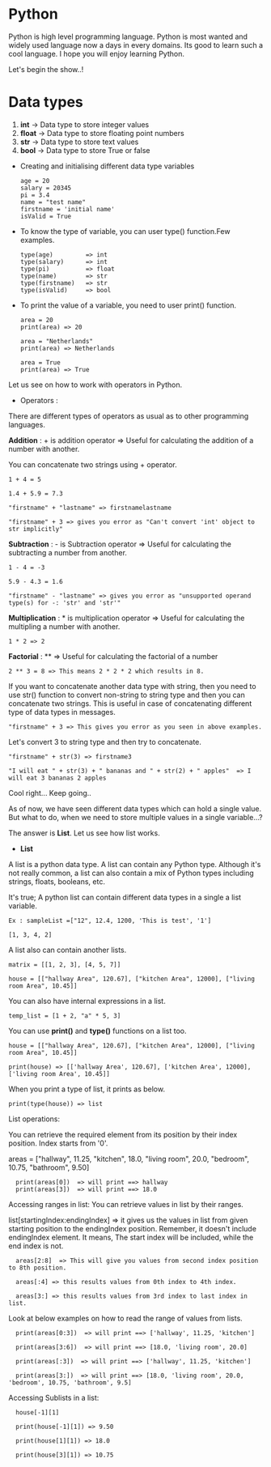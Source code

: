 # Python

Python is high level programming language. Python is most wanted and widely used language now a days in every domains. Its good to learn such a cool language. I hope you will enjoy learning Python.

Let's begin the show..!

# Data types

1) **int**    -> Data type to store integer values
2) **float**  -> Data type to store floating point numbers
3) **str**    -> Data type to store text values
3) **bool**   -> Data type to store True or false

- Creating and initialising different data type variables

      age = 20
      salary = 20345
      pi = 3.4
      name = "test name"
      firstname = 'initial name'
      isValid = True

- To know the type of variable, you can user type() function.Few examples.

      type(age)         => int
      type(salary)      => int
      type(pi)          => float
      type(name)        => str
      type(firstname)   => str
      type(isValid)     => bool

- To print the value of a variable, you need to user print() function.

      area = 20
      print(area) => 20

      area = "Netherlands"
      print(area) => Netherlands

      area = True
      print(area) => True

Let us see on how to work with operators in Python.

- Operators :

There are different types of operators as usual as to other programming languages.

**Addition**  : + is addition operator  => Useful for calculating the addition of a number with another.

You can concatenate two strings using + operator.

    1 + 4 = 5

    1.4 + 5.9 = 7.3

    "firstname" + "lastname" => firstnamelastname

    "firstname" + 3 => gives you error as "Can't convert 'int' object to str implicitly"

**Subtraction**  : - is Subtraction operator  => Useful for calculating the subtracting a number from another.

    1 - 4 = -3

    5.9 - 4.3 = 1.6

    "firstname" - "lastname" => gives you error as "unsupported operand type(s) for -: 'str' and 'str'"

**Multiplication**  : * is multiplication operator => Useful for calculating the multipling a number with another.

    1 * 2 => 2

**Factorial** : **  =>  Useful for calculating the factorial of a number

    2 ** 3 = 8 => This means 2 * 2 * 2 which results in 8.

If you want to concatenate another data type with string, then you need to use str() function to convert non-string to string type and then you can concatenate two strings. This is useful in case of concatenating different type of data types in messages.

    "firstname" + 3 => This gives you error as you seen in above examples.

Let's convert 3 to string type and then try to concatenate.

    "firstname" + str(3) => firstname3

    "I will eat " + str(3) + " bananas and " + str(2) + " apples"  => I will eat 3 bananas 2 apples


Cool right... Keep going..

As of now, we have seen different data types which can hold a single value. But what to do, when we need to store multiple values in a single variable...?

The answer is **List**. Let us see how list works.

- **List**    

A list is a python data type. A list can contain any Python type. Although it's not really common, a list can also contain a mix of Python types including strings, floats, booleans, etc.

It's true; A python list can contain different data types in a single a list variable.

    Ex : sampleList =["12", 12.4, 1200, 'This is test', '1']

    [1, 3, 4, 2]

A list also can contain another lists.

    matrix = [[1, 2, 3], [4, 5, 7]]

    house = [["hallway Area", 120.67], ["kitchen Area", 12000], ["living room Area", 10.45]]

You can also have internal expressions in a list.

    temp_list = [1 + 2, "a" * 5, 3]

You can use **print()** and **type()** functions on a list too.

    house = [["hallway Area", 120.67], ["kitchen Area", 12000], ["living room Area", 10.45]]

    print(house) => [['hallway Area', 120.67], ['kitchen Area', 12000], ['living room Area', 10.45]]

When you print a type of list, it prints as below.

    print(type(house)) => list

List operations:

You can retrieve the required element from its position by their index position. Index starts from '0'.

  areas = ["hallway", 11.25, "kitchen", 18.0, "living room", 20.0, "bedroom", 10.75, "bathroom", 9.50]

      print(areas[0])  => will print ==> hallway
      print(areas[3])  => will print ==> 18.0

Accessing ranges in list: You can retrieve values in list by their ranges.

list[startingIndex:endingIndex] => it gives us the values in list from given starting position to the endingIndex position. Remember, it doesn't include endingIndex element. It means, The start index will be included, while the end index is not.

      areas[2:8]  => This will give you values from second index position to 8th position.

      areas[:4] => this results values from 0th index to 4th index.

      areas[3:] => this results values from 3rd index to last index in list.

Look at below examples on how to read the range of values from lists.

      print(areas[0:3])  => will print ==> ['hallway', 11.25, 'kitchen']

      print(areas[3:6])  => will print ==> [18.0, 'living room', 20.0]

      print(areas[:3])  => will print ==> ['hallway', 11.25, 'kitchen']

      print(areas[3:])  => will print ==> [18.0, 'living room', 20.0, 'bedroom', 10.75, 'bathroom', 9.5]

Accessing Sublists in a list:

      house[-1][1]

      print(house[-1][1]) => 9.50

      print(house[1][1]) => 18.0

      print(house[3][1]) => 10.75
